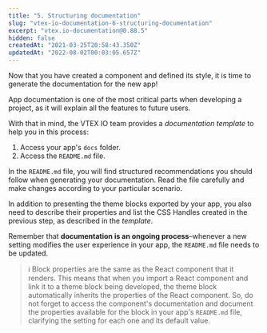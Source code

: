 ```yaml
---
title: "5. Structuring documentation"
slug: "vtex-io-documentation-6-structuring-documentation"
excerpt: "vtex.io-documentation@0.88.5"
hidden: false
createdAt: "2021-03-25T20:58:43.350Z"
updatedAt: "2022-08-02T00:03:05.657Z"
---
```

Now that you have created a component and defined its style, it is time to generate the documentation for the new app!

App documentation is one of the most critical parts when developing a project, as it will explain all the features to future users.

With that in mind, the VTEX IO team provides a *documentation template* to help you in this process:

1. Access your app's `docs` folder.
2. Access the `README.md` file.

In the `README.md` file, you will find structured recommendations you should follow when generating your documentation. Read the file carefully and make changes according to your particular scenario. 

In addition to presenting the theme blocks exported by your app, you also need to describe their properties and list the CSS Handles created in the previous step, as described in the *template*. 

Remember that **documentation is an ongoing process**–whenever a new setting modifies the user experience in your app, the `README.md` file needs to be updated.

>ℹ️ Block properties are the same as the React component that it renders. This means that when you import a React component and link it to a theme block being developed, the theme block automatically inherits the properties of the React component. So, do not forget to access the component's documentation and document the properties available for the block in your app's `README.md` file, clarifying the setting for each one and its default value.